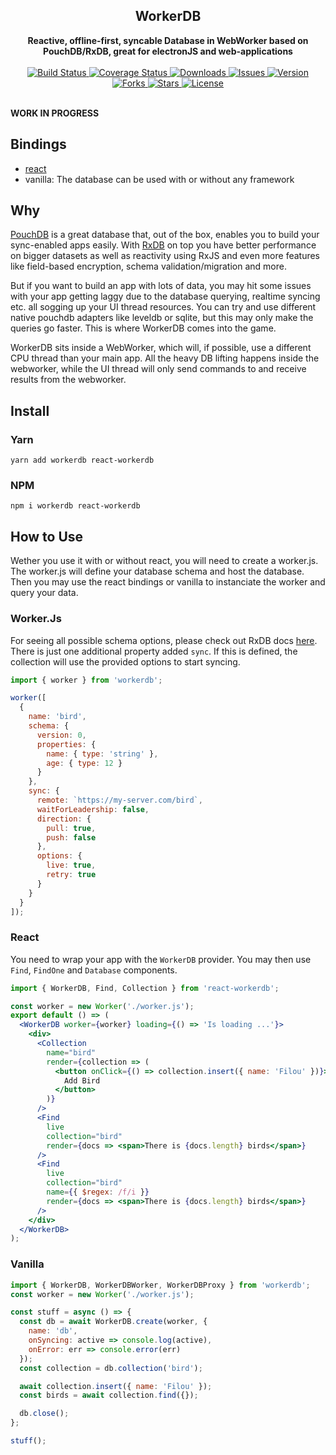 <div align="center">
  <h2>WorkerDB</h2>
  <strong>Reactive, offline-first, syncable Database in WebWorker based on PouchDB/RxDB, great for electronJS and web-applications</strong>
  <br />
  <br />
  <a href="https://travis-ci.org/bkniffler/workerdb">
    <img src="https://img.shields.io/travis/bkniffler/workerdb.svg?style=flat-square" alt="Build Status">
  </a>
  <a href="https://codecov.io/github/bkniffler/workerdb">
    <img src="https://img.shields.io/codecov/c/github/bkniffler/workerdb.svg?style=flat-square" alt="Coverage Status">
  </a>
  <a href="https://www.npmjs.com/package/workerdb">
    <img src="https://img.shields.io/npm/dm/workerdb.svg?style=flat-square" alt="Downloads">
  </a>
  <a href="https://github.com/bkniffler/workerdb">
    <img src="https://img.shields.io/github/issues/bkniffler/workerdb.svg?style=flat-square" alt="Issues">
  </a>
  <a href="https://github.com/bkniffler/workerdb">
    <img src="http://img.shields.io/npm/v/workerdb.svg?style=flat-square" alt="Version">
  </a>
  <a href="https://github.com/bkniffler/workerdb">
    <img src="https://img.shields.io/github/forks/bkniffler/workerdb.svg?style=flat-square" alt="Forks">
  </a>
  <a href="https://github.com/bkniffler/workerdb">
    <img src="https://img.shields.io/github/stars/bkniffler/workerdb.svg?style=flat-square" alt="Stars">
  </a>
  <a href="https://github.com/bkniffler/workerdb/master/LICENSE">
    <img src="https://img.shields.io/github/license/bkniffler/workerdb.svg?style=flat-square" alt="License">
  </a>
  <br />
  <br />
</div>

**WORK IN PROGRESS**

## Bindings

- [react](https://github.com/bkniffler/workerdb/tree/master/packages/react-workerdb)
- vanilla: The database can be used with or without any framework

## Why

[PouchDB](https://github.com/pouchdb/pouchdb) is a great database that, out of the box, enables you to build your sync-enabled apps easily. With [RxDB](https://github.com/pubkey/rxdb) on top you have better performance on bigger datasets as well as reactivity using RxJS and even more features like field-based encryption, schema validation/migration and more.

But if you want to build an app with lots of data, you may hit some issues with your app getting laggy due to the database querying, realtime syncing etc. all sogging up your UI thread resources. You can try and use different native pouchdb adapters like leveldb or sqlite, but this may only make the queries go faster. This is where WorkerDB comes into the game.

WorkerDB sits inside a WebWorker, which will, if possible, use a different CPU thread than your main app. All the heavy DB lifting happens inside the webworker, while the UI thread will only send commands to and receive results from the webworker.

## Install

### Yarn

```
yarn add workerdb react-workerdb
```

### NPM

```
npm i workerdb react-workerdb
```

## How to Use

Wether you use it with or without react, you will need to create a worker.js. The worker.js will define your database schema and host the database. Then you may use the react bindings or vanilla to instanciate the worker and query your data.

### Worker.Js

For seeing all possible schema options, please check out RxDB docs [here](https://pubkey.github.io/rxdb/rx-schema.html#example). There is just one additional property added `sync`. If this is defined, the collection will use the provided options to start syncing.

```jsx
import { worker } from 'workerdb';

worker([
  {
    name: 'bird',
    schema: {
      version: 0,
      properties: {
        name: { type: 'string' },
        age: { type: 12 }
      }
    },
    sync: {
      remote: `https://my-server.com/bird`,
      waitForLeadership: false,
      direction: {
        pull: true,
        push: false
      },
      options: {
        live: true,
        retry: true
      }
    }
  }
]);
```

### React

You need to wrap your app with the `WorkerDB` provider. You may then use `Find`, `FindOne` and `Database` components.

```jsx
import { WorkerDB, Find, Collection } from 'react-workerdb';

const worker = new Worker('./worker.js');
export default () => (
  <WorkerDB worker={worker} loading={() => 'Is loading ...'}>
    <div>
      <Collection
        name="bird"
        render={collection => (
          <button onClick={() => collection.insert({ name: 'Filou' })}>
            Add Bird
          </button>
        )}
      />
      <Find
        live
        collection="bird"
        render={docs => <span>There is {docs.length} birds</span>}
      />
      <Find
        live
        collection="bird"
        name={{ $regex: /f/i }}
        render={docs => <span>There is {docs.length} birds</span>}
      />
    </div>
  </WorkerDB>
);
```

### Vanilla

```jsx
import { WorkerDB, WorkerDBWorker, WorkerDBProxy } from 'workerdb';
const worker = new Worker('./worker.js');

const stuff = async () => {
  const db = await WorkerDB.create(worker, {
    name: 'db',
    onSyncing: active => console.log(active),
    onError: err => console.error(err)
  });
  const collection = db.collection('bird');

  await collection.insert({ name: 'Filou' });
  const birds = await collection.find({});

  db.close();
};

stuff();
```
